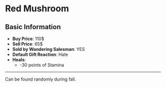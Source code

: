 # Red Mushroom

## Basic Information

- **Buy Price**: 110$
- **Sell Price**: 65$
- **Sold by Wandering Salesman**: YES
- **Default Gift Reaction**: Hate
- **Heals**:
  - -30 points of Stamina

---
Can be found randomly during fall.
